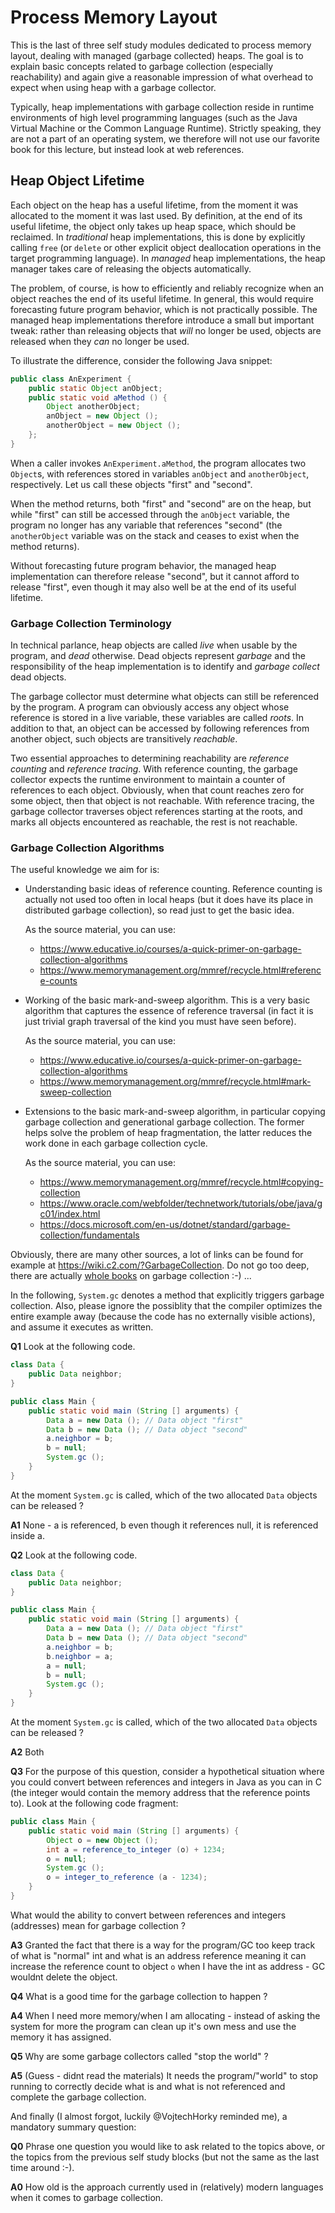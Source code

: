 # Process Memory Layout

This is the last of three self study modules dedicated to process memory layout,
dealing with managed (garbage collected) heaps. The goal is to explain basic
concepts related to garbage collection (especially reachability) and again
give a reasonable impression of what overhead to expect when using heap
with a garbage collector.

Typically, heap implementations with garbage collection reside in runtime environments
of high level programming languages (such as the Java Virtual Machine or the Common
Language Runtime). Strictly speaking, they are not a part of an operating system,
we therefore will not use our favorite book for this lecture, but instead
look at web references.


## Heap Object Lifetime

Each object on the heap has a useful lifetime, from the moment it was allocated
to the moment it was last used. By definition, at the end of its useful lifetime,
the object only takes up heap space, which should be reclaimed. In _traditional_ heap
implementations, this is done by explicitly calling `free` (or `delete` or other explicit
object deallocation operations in the target programming language). In _managed_ heap
implementations, the heap manager takes care of releasing the objects automatically.

The problem, of course, is how to efficiently and reliably recognize when an object
reaches the end of its useful lifetime. In general, this would require forecasting
future program behavior, which is not practically possible. The managed heap
implementations therefore introduce a small but important tweak: rather
than releasing objects that _will_ no longer be used, objects are
released when they _can_ no longer be used.

To illustrate the difference, consider the following Java snippet:

```java
public class AnExperiment {
    public static Object anObject;
    public static void aMethod () {
        Object anotherObject;
        anObject = new Object ();
        anotherObject = new Object ();
    };
}
```

When a caller invokes `AnExperiment.aMethod`, the program allocates two `Object`s,
with references stored in variables `anObject` and `anotherObject`, respectively.
Let us call these objects "first" and "second".

When the method returns, both "first" and "second" are on the heap, but while
"first" can still be accessed through the `anObject` variable, the program
no longer has any variable that references "second" (the `anotherObject`
variable was on the stack and ceases to exist when the method returns).

Without forecasting future program behavior, the managed heap implementation can
therefore release "second", but it cannot afford to release "first", even though
it may also well be at the end of its useful lifetime.


### Garbage Collection Terminology

In technical parlance, heap objects are called _live_ when usable by the program,
and _dead_ otherwise. Dead objects represent _garbage_ and the responsibility of
the heap implementation is to identify and _garbage collect_ dead objects.

The garbage collector must determine what objects can still be referenced
by the program. A program can obviously access any object whose reference
is stored in a live variable, these variables are called _roots_. In
addition to that, an object can be accessed by following references
from another object, such objects are transitively _reachable_.

Two essential approaches to determining reachability are _reference counting_
and _reference tracing_. With reference counting, the garbage collector
expects the runtime environment to maintain a counter of references
to each object. Obviously, when that count reaches zero for some
object, then that object is not reachable. With reference tracing,
the garbage collector traverses object references starting at the roots,
and marks all objects encountered as reachable, the rest is not reachable.


### Garbage Collection Algorithms

The useful knowledge we aim for is:

- Understanding basic ideas of reference counting. Reference counting is actually
  not used too often in local heaps (but it does have its place in distributed
  garbage collection), so read just to get the basic idea.

  As the source material, you can use:

    - https://www.educative.io/courses/a-quick-primer-on-garbage-collection-algorithms
    - https://www.memorymanagement.org/mmref/recycle.html#reference-counts

- Working of the basic mark-and-sweep algorithm. This is a very basic algorithm
  that captures the essence of reference traversal (in fact it is just trivial
  graph traversal of the kind you must have seen before).

  As the source material, you can use:

    - https://www.educative.io/courses/a-quick-primer-on-garbage-collection-algorithms
    - https://www.memorymanagement.org/mmref/recycle.html#mark-sweep-collection

- Extensions to the basic mark-and-sweep algorithm, in particular copying garbage
  collection and generational garbage collection. The former helps solve the problem
  of heap fragmentation, the latter reduces the work done in each garbage collection cycle.

  As the source material, you can use:

    - https://www.memorymanagement.org/mmref/recycle.html#copying-collection
    - https://www.oracle.com/webfolder/technetwork/tutorials/obe/java/gc01/index.html
    - https://docs.microsoft.com/en-us/dotnet/standard/garbage-collection/fundamentals

Obviously, there are many other sources, a lot of links can be found for example
at https://wiki.c2.com/?GarbageCollection. Do not go too deep, there are actually
[whole books](http://gchandbook.org) on garbage collection :-) ...


In the following, `System.gc` denotes a method that explicitly triggers garbage collection.
Also, please ignore the possiblity that the compiler optimizes the entire example away
(because the code has no externally visible actions), and assume it executes as
written.


**Q1** Look at the following code.

```java
class Data {
    public Data neighbor;
}

public class Main {
    public static void main (String [] arguments) {
        Data a = new Data (); // Data object "first"
        Data b = new Data (); // Data object "second"
        a.neighbor = b;
        b = null;
        System.gc ();
    }
}
```

At the moment `System.gc` is called, which of the two allocated `Data` objects can be released ?

**A1** None - a is referenced, b even though it references null, it is referenced inside a.


**Q2** Look at the following code.

```java
class Data {
    public Data neighbor;
}

public class Main {
    public static void main (String [] arguments) {
        Data a = new Data (); // Data object "first"
        Data b = new Data (); // Data object "second"
        a.neighbor = b;
        b.neighbor = a;
        a = null;
        b = null;
        System.gc ();
    }
}
```

At the moment `System.gc` is called, which of the two allocated `Data` objects can be released ?

**A2** Both


**Q3** For the purpose of this question, consider a hypothetical situation where
you could convert between references and integers in Java as you can in C (the
integer would contain the memory address that the reference points to).
Look at the following code fragment:

```java
public class Main {
    public static void main (String [] arguments) {
        Object o = new Object ();
        int a = reference_to_integer (o) + 1234;
        o = null;
        System.gc ();
        o = integer_to_reference (a - 1234);
    }
}
```

What would the ability to convert between references and integers (addresses) mean for garbage collection ?

**A3** Granted the fact that there is a way for the program/GC too keep track of what is "normal" int and what is an address reference meaning it can increase the reference count to object `o` when I have the int as address - GC wouldnt delete the object.


**Q4** What is a good time for the garbage collection to happen ?

**A4** When I need more memory/when I am allocating - instead of asking the system for more the program can clean up it's own mess and use the memory it has assigned.


**Q5** Why are some garbage collectors called "stop the world" ?

**A5** (Guess - didnt read the materials) It needs the program/"world" to stop running to correctly decide what is and what is not referenced and complete the garbage collection.


And finally (I almost forgot, luckily @VojtechHorky reminded me), a mandatory summary question:

**Q0** Phrase one question you would like to ask related to the topics above,
or the topics from the previous self study blocks
(but not the same as the last time around :-).

**A0** How old is the approach currently used in (relatively) modern languages when it comes to garbage collection.
